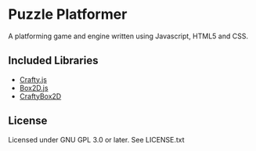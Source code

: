 Puzzle Platformer
=================

A platforming game and engine written using Javascript, HTML5 and CSS.


Included Libraries
------------------

* [Crafty.js](http://craftyjs.com/)
* [Box2D.js](http://box2d.org/)
* [CraftyBox2D](https://github.com/shogoki-vnz/CraftyBox2D)


License
-------

Licensed under GNU GPL 3.0 or later.
See LICENSE.txt
